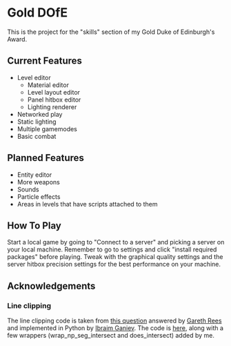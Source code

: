 # Gold DOfE
This is the project for the "skills" section of my Gold Duke of Edinburgh's Award.

## Current Features
* Level editor
  * Material editor
  * Level layout editor
  * Panel hitbox editor
  * Lighting renderer
* Networked play
* Static lighting
* Multiple gamemodes
* Basic combat

## Planned Features
* Entity editor
* More weapons
* Sounds
* Particle effects
* Areas in levels that have scripts attached to them

## How To Play
Start a local game by going to "Connect to a server" and picking a server on your local machine. Remember to go to settings and click "install required packages" before playing. Tweak with the graphical quality settings and the server hitbox precision settings for the best performance on your machine.

## Acknowledgements
### Line clipping
The line clipping code is taken from [this question](https://stackoverflow.com/questions/563198/how-do-you-detect-where-two-line-segments-intersect/565282#565282) answered by [Gareth Rees](https://stackoverflow.com/users/68063/gareth-rees) and implemented in Python by [Ibraim Ganiev](https://stackoverflow.com/users/1030820/ibraim-ganiev). The code is [here](modules/lineintersection.py), along with a few wrappers (wrap_np_seg_intersect and does_intersect) added by me.
